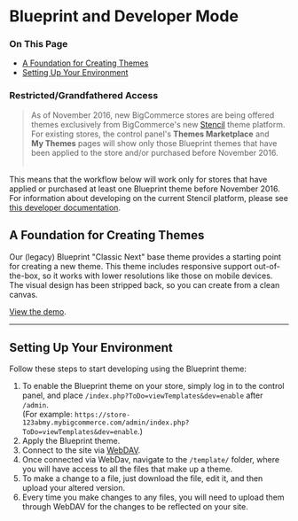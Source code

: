 # Blueprint and Developer Mode
<div class="otp" id="no-index">
	<h3>On This Page</h3>
	<ul>
		<li><a href="#foundation-for-creating-themes">A Foundation for Creating Themes</a></li>
		<li><a href="#setting-up-your-environment">Setting Up Your Environment</a></li>
		</ul>
</div>

<div class="HubBlock--callout">
<div class="CalloutBlock--warning">
<div class="HubBlock-content">
    
<!-- theme: warning -->

### Restricted/Grandfathered Access
> As of November 2016, new BigCommerce stores are being offered themes exclusively from BigCommerce's new <a href="https://support.bigcommerce.com/articles/Public/The-Stencil-Theme-Platform" target="_blank">Stencil</a> theme platform. For existing stores, the control panel's <NOBR><b>Themes Marketplace</b></nobr> and <NOBR><b>My Themes</b></nobr> pages will show only those Blueprint themes that have been applied to the store and/or purchased before November 2016. <br><br> 

This means that the workflow below will work only for stores that have applied or purchased at least one Blueprint theme before November 2016. For information about developing on the current Stencil platform, please see <a href="https://stencil.bigcommerce.com/docs/" target="_blank">this developer documentation</a>.

</div>
</div>
</div>

<a href='#foundation-for-creating-themes' aria-hidden='true' class='block-anchor'  id='foundation-for-creating-themes'><i aria-hidden='true' class='linkify icon'></i></a>

## A Foundation for Creating Themes 

Our (legacy) Blueprint "Classic Next" base theme provides a starting point for creating a new theme. This theme includes responsive support out-of-the-box, so it works with lower resolutions like those on mobile devices. The visual design has been stripped back, so you can create from a clean canvas.

<a href="https://blueprint-demo.mybigcommerce.com" target="_blank">View the demo</a>.

---

<a href='#setting-up-your-environment' aria-hidden='true' class='block-anchor'  id='setting-up-your-environment'><i aria-hidden='true' class='linkify icon'></i></a>

## Setting Up Your Environment 

Follow these steps to start developing using the Blueprint theme:

1.  To enable the Blueprint theme on your store, simply log in to the control panel, and place <NOBR>`/index.php?ToDo=viewTemplates&dev=enable` </nobr>after `/admin`.<br>
    (For example: <NOBR>`https://store-123abmy.mybigcommerce.com/admin/index.php?ToDo=viewTemplates&dev=enable`.</nobr>)
2.  Apply the Blueprint theme.
3.  Connect to the site via <a href="https://forum.bigcommerce.com/s/article/File-Access-WebDAV" target="_blank">WebDAV</a>.
4.  Once connected via WebDav, navigate to the `/template/` folder, where you will have access to all the files that make up a theme.
5.  To make a change to a file, just download the file, edit it, and then upload your altered version.
6.  Every time you make changes to any files, you will need to upload them through WebDAV for the changes to be reflected on your site.

